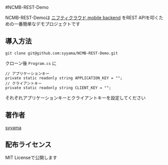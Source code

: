 #NCMB-REST-Demo

NCMB-REST-Demoは [ニフティクラウド mobile backend](http://mb.cloud.nifty.com/) をREST APIを叩くための一番簡単なデモプロジェクトです  

## 導入方法

    git clone git@github.com:syyama/NCMB-REST-Demo.git

クローン後 `Program.cs` に

    // アプリケーションキー
    private static readonly string APPLICATION_KEY = "";
    // クライアントキー
    private static readonly string CLIENT_KEY = "";

それぞれアプリケーションキーとクライアントキーを設定してください

## 著作者

[syyama](https://twitter.com/syyama_net) 

## 配布ライセンス

MIT Licenseで公開します